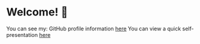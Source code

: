# Welcome! 👋

You can see my:
GitHub profile information <a href="https://yordanmitev.me/daki4" target="_blank">here</a>
You can view a quick self-presentation <a href="https://yordanmitev.me/quicl-self" target="_blank">here</a>
